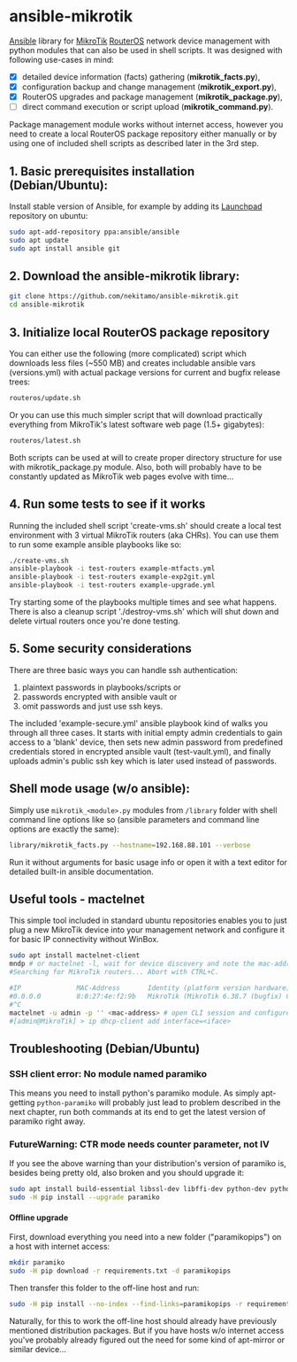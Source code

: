# ansible-mikrotik
[Ansible](https://www.ansible.com/) library for [MikroTik](https://mikrotik.com/) [RouterOS](https://mikrotik.com/software) network device management with python modules that can also be used in shell scripts. It was designed with following use-cases in mind:
- [x] detailed device information (facts) gathering (**mikrotik_facts.py**),
- [x] configuration backup and change management (**mikrotik_export.py**),
- [x] RouterOS upgrades and package management (**mikrotik_package.py**),
- [ ] direct command execution or script upload (**mikrotik_command.py**).

Package management module works without internet access, however you need to create a local RouterOS package repository either manually or by using one of included shell scripts as described later in the 3rd step.
## 1. Basic prerequisites installation (Debian/Ubuntu):
Install stable version of Ansible, for example by adding its [Launchpad](https://launchpad.net/~ansible/+archive/ubuntu/ansible) repository on ubuntu:
```sh
sudo apt-add-repository ppa:ansible/ansible
sudo apt update
sudo apt install ansible git
```
## 2. Download the ansible-mikrotik library:
```sh
git clone https://github.com/nekitamo/ansible-mikrotik.git
cd ansible-mikrotik
```
## 3. Initialize local RouterOS package repository
You can either use the following (more complicated) script which downloads less files (~550 MB) and creates includable ansible vars (versions.yml) with actual package versions for current and bugfix release trees:
```sh
routeros/update.sh
```
Or you can use this much simpler script that will download practically everything from MikroTik's latest software web page (1.5+ gigabytes):
```sh
routeros/latest.sh
```
Both scripts can be used at will to create proper directory structure for use with mikrotik_package.py module. Also, both will probably have to be constantly updated as MikroTik web pages evolve with time...
## 4. Run some tests to see if it works
Running the included shell script 'create-vms.sh' should create a local test environment with 3 virtual MikroTik routers (aka CHRs). You can use them to run some example ansible playbooks like so:
```sh
./create-vms.sh
ansible-playbook -i test-routers example-mtfacts.yml
ansible-playbook -i test-routers example-exp2git.yml
ansible-playbook -i test-routers example-upgrade.yml
```
Try starting some of the playbooks multiple times and see what happens. There is also a cleanup script './destroy-vms.sh' which will shut down and delete virtual routers once you're done testing.
## 5. Some security considerations
There are three basic ways you can handle ssh authentication:
1. plaintext passwords in playbooks/scripts or
2. passwords encrypted with ansible vault or
3. omit passwords and just use ssh keys.

The included 'example-secure.yml' ansible playbook kind of walks you through all three cases. It starts with initial empty admin credentials to gain access to a 'blank' device, then sets new admin password from predefined credentials stored in encrypted ansible vault (test-vault.yml), and finally uploads admin's public ssh key which is later used instead of passwords.
## Shell mode usage (w/o ansible):
Simply use `mikrotik_<module>.py` modules from `/library` folder with shell command line options like so (ansible parameters and command line options are exactly the same):
```sh
library/mikrotik_facts.py --hostname=192.168.88.101 --verbose
```
Run it without arguments for basic usage info or open it with a text editor for detailed built-in ansible documentation.
## Useful tools - mactelnet
This simple tool included in standard ubuntu repositories enables you to just plug a new MikroTik device into your management network and configure it for basic IP connectivity without WinBox.
```sh
sudo apt install mactelnet-client
mndp # or mactelnet -l, wait for device discovery and note the mac-address and port:
#Searching for MikroTik routers... Abort with CTRL+C.

#IP              MAC-Address       Identity (platform version hardware) uptime
#0.0.0.0         8:0:27:4e:f2:9b   MikroTik (MikroTik 6.38.7 (bugfix) CHR)  up 0 days 0 hours   ether1
#^C
mactelnet -u admin -p '' <mac-address> # open CLI session and configure fixed ip address or dhcp-client:
#[admin@MikroTik] > ip dhcp-client add interface=<iface>
```
## Troubleshooting (Debian/Ubuntu)
### SSH client error: No module named paramiko
This means you need to install python's paramiko module. As simply apt-getting `python-paramiko` will probably just lead to problem described in the next chapter, run both commands at its end to get the latest version of paramiko right away. 
### FutureWarning: CTR mode needs counter parameter, not IV
If you see the above warning than your distribution's version of paramiko is, besides being pretty old, also broken and you should upgrade it:
```sh
sudo apt install build-essential libssl-dev libffi-dev python-dev python-pip
sudo -H pip install --upgrade paramiko
```
#### Offline upgrade
First, download everything you need into a new folder ("paramikopips") on a host with internet access:
```sh
mkdir paramiko
sudo -H pip download -r requirements.txt -d paramikopips
```
Then transfer this folder to the off-line host and run:
```sh
sudo -H pip install --no-index --find-links=paramikopips -r requirements.txt
```
Naturally, for this to work the off-line host should already have previously mentioned distribution packages. But if you have hosts w/o internet access you've probably already figured out the need for some kind of apt-mirror or similar device...